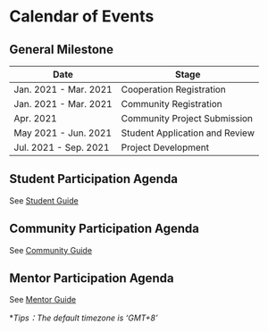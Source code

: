 # Calendar of Events

## General Milestone

| Date                 | Stage           |
| -------------------- | -------------- |
| Jan. 2021 - Mar. 2021 | Cooperation Registration |
| Jan. 2021 - Mar. 2021  | Community Registration |
| Apr. 2021 | Community Project Submission |
| May 2021 - Jun. 2021     | Student Application and Review |
| Jul. 2021 - Sep. 2021  | Project Development |

## Student Participation Agenda

See [Student Guide](student.md)

## Community Participation Agenda

See [Community Guide](community.md)

## Mentor Participation Agenda

See [Mentor Guide](mentor.md)

**Tips：The default timezone is ‘GMT+8’*
